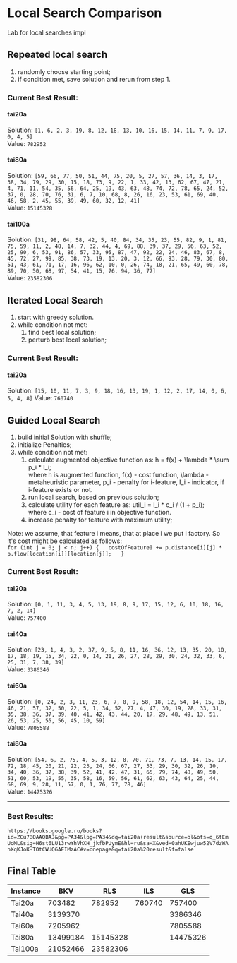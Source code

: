 # Local Search Comparison
Lab for local searches impl

## Repeated local search
1. randomly choose starting point;
2. if condition met, save solution and rerun from step 1.

### Current Best Result:
#### tai20a
Solution: `[1, 6, 2, 3, 19, 8, 12, 18, 13, 10, 16, 15, 14, 11, 7, 9, 17, 0, 4, 5]`  
Value: `782952`

#### tai80a
Solution: `[59, 66, 77, 50, 51, 44, 75, 20, 5, 27, 57, 36, 14, 3, 17, 38, 34, 79, 29, 30, 15, 18, 73, 9, 22, 1, 33, 42, 13, 62, 67, 47, 21, 4, 71, 11, 54, 35, 56, 64, 25, 19, 43, 63, 48, 74, 72, 78, 65, 24, 52, 37, 0, 28, 70, 76, 31, 6, 7, 10, 68, 8, 26, 16, 23, 53, 61, 69, 40, 46, 58, 2, 45, 55, 39, 49, 60, 32, 12, 41]`  
Value: `15145328`

#### tai100a
Solution: `[31, 98, 64, 58, 42, 5, 40, 84, 34, 35, 23, 55, 82, 9, 1, 81, 75, 59, 11, 2, 48, 14, 7, 32, 44, 4, 69, 88, 39, 37, 29, 56, 63, 52, 25, 90, 6, 53, 91, 86, 57, 33, 95, 87, 47, 92, 22, 24, 46, 83, 67, 8, 45, 72, 27, 99, 85, 38, 73, 19, 13, 20, 3, 12, 66, 93, 28, 79, 30, 80, 51, 43, 61, 71, 17, 16, 96, 62, 10, 0, 26, 74, 18, 21, 65, 49, 60, 78, 89, 70, 50, 68, 97, 54, 41, 15, 76, 94, 36, 77]`  
Value: `23582306`

## Iterated Local Search
1. start with greedy solution.
2. while condition not met: 
    1. find best local solution;
    2. perturb best local solution;

### Current Best Result:
#### tai20a
Solution: `[15, 10, 11, 7, 3, 9, 18, 16, 13, 19, 1, 12, 2, 17, 14, 0, 6, 5, 4, 8]`
Value: `760740`
    
    
## Guided Local Search
1. build initial Solution with shuffle;
2. initialize Penalties;
3. while condition not met:
    1. calculate augmented objective function as: h = f(x) + \lambda * \sum p_i * I_i;   
       where h is augmented function, f(x) - cost function, \lambda - metaheuristic parameter, p_i - penalty for i-feature, I_i - indicator, if i-feature exists or not.
    2. run local search, based on previous solution;
    3. calculate utility for each feature as: util_i = I_i * c_i / (1 + p_i);  
       where c_i - cost of feature i in objective function.
    4. increase penalty for feature with maximum utility;

Note: we assume, that feature i means, that at place i we put i factory.
So it's cost might be calculated as follows:  
`
    for (int j = 0; j < n; j++) {  
        costOfFeatureI += p.distance[i][j] * p.flow[location[i]][location[j]];  
    }  
`  
### Current Best Result:
#### tai20a
Solution: `[0, 1, 11, 3, 4, 5, 13, 19, 8, 9, 17, 15, 12, 6, 10, 18, 16, 7, 2, 14]`  
Value: `757400`

#### tai40a
Solution: `[23, 1, 4, 3, 2, 37, 9, 5, 8, 11, 16, 36, 12, 13, 35, 20, 10, 17, 18, 19, 15, 34, 22, 0, 14, 21, 26, 27, 28, 29, 30, 24, 32, 33, 6, 25, 31, 7, 38, 39]`  
Value: `3386346`

#### tai60a
Solution: `[0, 24, 2, 3, 11, 23, 6, 7, 8, 9, 58, 18, 12, 54, 14, 15, 16, 46, 21, 57, 32, 50, 22, 5, 1, 34, 52, 27, 4, 47, 30, 19, 28, 33, 31, 35, 38, 36, 37, 39, 40, 41, 42, 43, 44, 20, 17, 29, 48, 49, 13, 51, 26, 53, 25, 55, 56, 45, 10, 59]`  
Value: `7805588`

#### tai80a
Solution: `[54, 6, 2, 75, 4, 5, 3, 12, 8, 70, 71, 73, 7, 13, 14, 15, 17, 72, 18, 45, 20, 21, 22, 23, 24, 66, 67, 27, 33, 29, 30, 32, 26, 10, 34, 40, 36, 37, 38, 39, 52, 41, 42, 47, 31, 65, 79, 74, 48, 49, 50, 51, 60, 53, 19, 55, 35, 58, 16, 59, 56, 61, 62, 63, 43, 64, 25, 44, 68, 69, 9, 28, 11, 57, 0, 1, 76, 77, 78, 46]`  
Value: `14475326`

---
### Best Results: 
`https://books.google.ru/books?id=ZCu7BQAAQBAJ&pg=PA34&lpg=PA34&dq=tai20a+result&source=bl&ots=q_6tEmUoML&sig=H6st6LU13rwYhVhXH_jkfbPUymE&hl=ru&sa=X&ved=0ahUKEwjuw52V7dzWAhXqKJoKHTOtCWUQ6AEIMzAC#v=onepage&q=tai20a%20result&f=false`

## Final Table
| Instance | BKV      | RLS      | ILS      | GLS      |
| -------- | -------- | -------- | -------- | -------- |
| Tai20a   | 703482   | 782952   | 760740   | 757400   |
| Tai40a   | 3139370  |          |          | 3386346  |
| Tai60a   | 7205962  |          |          | 7805588  |
| Tai80a   | 13499184 | 15145328 |          | 14475326 |
| Tai100a  | 21052466 | 23582306 |          |          |